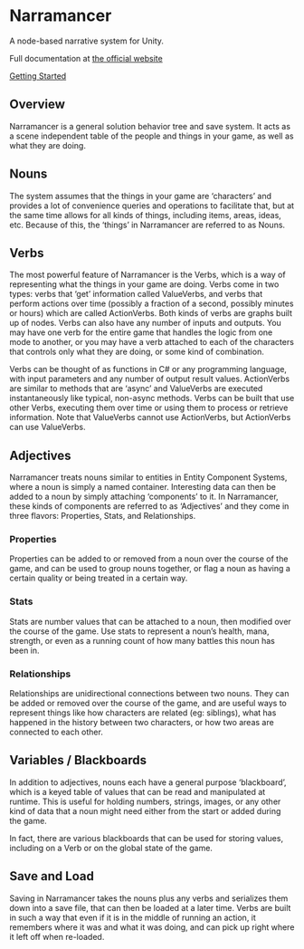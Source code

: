 # Narramancer
A node-based narrative system for Unity.

Full documentation at [the official website](https://narramancer.com/)

[Getting Started](https://narramancer.com/getting_started)

## Overview
Narramancer is a general solution behavior tree and save system. It acts as a scene independent table of the people and things in your game, as well as what they are doing.

## Nouns
The system assumes that the things in your game are ‘characters’ and provides a lot of convenience queries and operations to facilitate that, but at the same time allows for all kinds of things, including items, areas, ideas, etc. Because of this, the ‘things’ in Narramancer are referred to as Nouns.

## Verbs
The most powerful feature of Narramancer is the Verbs, which is a way of representing what the things in your game are doing. Verbs come in two types: verbs that ‘get’ information called ValueVerbs, and verbs that perform actions over time (possibly a fraction of a second, possibly minutes or hours) which are called ActionVerbs. Both kinds of verbs are graphs built up of nodes. Verbs can also have any number of inputs and outputs. You may have one verb for the entire game that handles the logic from one mode to another, or you may have a verb attached to each of the characters that controls only what they are doing, or some kind of combination.

Verbs can be thought of as functions in C# or any programming language, with input parameters and any number of output result values. ActionVerbs are similar to methods that are ‘async’ and ValueVerbs are executed instantaneously like typical, non-async methods.
Verbs can be built that use other Verbs, executing them over time or using them to process or retrieve information. Note that ValueVerbs cannot use ActionVerbs, but ActionVerbs can use ValueVerbs.

## Adjectives
Narramancer treats nouns similar to entities in Entity Component Systems, where a noun is simply a named container. Interesting data can then be added to a noun by simply attaching ‘components’ to it. In Narramancer, these kinds of components are referred to as ‘Adjectives’ and they come in three flavors: Properties, Stats, and Relationships.

### Properties
Properties can be added to or removed from a noun over the course of the game, and can be used to group nouns together, or flag a noun as having a certain quality or being treated in a certain way.

### Stats
Stats are number values that can be attached to a noun, then modified over the course of the game. Use stats to represent a noun’s health, mana, strength, or even as a running count of how many battles this noun has been in.

### Relationships
Relationships are unidirectional connections between two nouns. They can be added or removed over the course of the game, and are useful ways to represent things like how characters are related (eg: siblings), what has happened in the history between two characters, or how two areas are connected to each other.

## Variables / Blackboards
In addition to adjectives, nouns each have a general purpose ‘blackboard’, which is a keyed table of values that can be read and manipulated at runtime. This is useful for holding numbers, strings, images, or any other kind of data that a noun might need either from the start or added during the game.

In fact, there are various blackboards that can be used for storing values, including on a Verb or on the global state of the game.

## Save and Load
Saving in Narramancer takes the nouns plus any verbs and serializes them down into a save file, that can then be loaded at a later time. Verbs are built in such a way that even if it is in the middle of running an action, it remembers where it was and what it was doing, and can pick up right where it left off when re-loaded.

